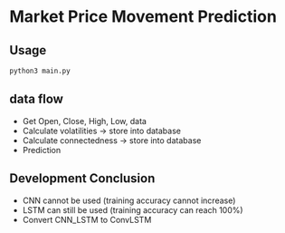 # Market Price Movement Prediction

## Usage
```bash
python3 main.py
```

## data flow

* Get Open, Close, High, Low, data
* Calculate volatilities -> store into database
* Calculate connectedness -> store into database
* Prediction

## Development Conclusion

* CNN cannot be used (training accuracy cannot increase)
* LSTM can still be used (training accuracy can reach 100%)
* Convert CNN_LSTM to ConvLSTM
